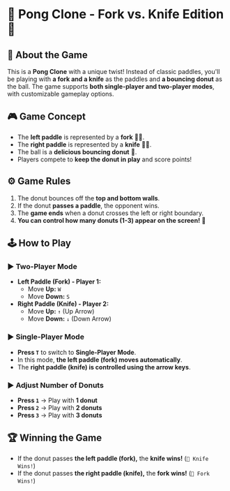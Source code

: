 # 🍩 **Pong Clone - Fork vs. Knife Edition** 🏓

## **📌 About the Game**
This is a **Pong Clone** with a unique twist! Instead of classic paddles, you'll be playing with **a fork and a knife** as the paddles and **a bouncing donut** as the ball. The game supports **both single-player and two-player modes**, with customizable gameplay options.

## **🎮 Game Concept**
- The **left paddle** is represented by a **fork** 🏓🍴.
- The **right paddle** is represented by a **knife** 🏓🔪.
- The ball is a **delicious bouncing donut** 🍩.
- Players compete to **keep the donut in play** and score points!

## **⚙️ Game Rules**
1. The donut bounces off the **top and bottom walls**.
2. If the donut **passes a paddle**, the opponent wins.
3. The **game ends** when a donut crosses the left or right boundary.
4. **You can control how many donuts (1-3) appear on the screen!** 🎲

## **🕹️ How to Play**
### **▶️ Two-Player Mode**
- **Left Paddle (Fork) - Player 1:**  
  - Move **Up:** `W`  
  - Move **Down:** `S`  
- **Right Paddle (Knife) - Player 2:**  
  - Move **Up:** `↑` (Up Arrow)  
  - Move **Down:** `↓` (Down Arrow)

### **▶️ Single-Player Mode**
- **Press `T`** to switch to **Single-Player Mode**.
- In this mode, **the left paddle (fork) moves automatically**.
- The **right paddle (knife) is controlled using the arrow keys**.

### **▶️ Adjust Number of Donuts**
- **Press `1`** → Play with **1 donut**  
- **Press `2`** → Play with **2 donuts**  
- **Press `3`** → Play with **3 donuts**  

## **🏆 Winning the Game**
- If the donut passes **the left paddle (fork),** the **knife wins!** (`🔪 Knife Wins!`)
- If the donut passes **the right paddle (knife),** the **fork wins!** (`🍴 Fork Wins!`)
